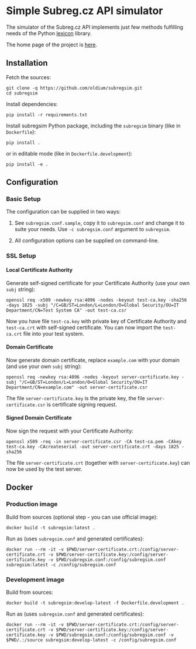 # Simple Subreg.cz API simulator

The simulator of the Subreg.cz API implements just few methods fulfilling
needs of the Python [lexicon][lexicon] library.

The home page of the project is [here][subregsim-home].

[lexicon]: https://github.com/AnalogJ/lexicon
[subregsim-home]: https://github.com/oldium/subregsim

## Installation

Fetch the sources:

```
git clone -q https://github.com/oldium/subregsim.git
cd subregsim
```

Install dependencies:

```
pip install -r requirements.txt
```

Install subregsim Python package, including the `subregsim` binary (like in
`Dockerfile`):

```
pip install .
```

or in editable mode (like in `Dockerfile.development`):

```
pip install -e .
```


## Configuration

### Basic Setup

The configuration can be supplied in two ways:

1. See `subregsim.conf.sample`, copy it to `subregsim.conf` and change it to
   suite your needs. Use `-c subregsim.conf` argument to `subregsim`.

2. All configuration options can be supplied on command-line.

### SSL Setup

#### Local Certificate Authority

Generate self-signed certificate for your Certificate Authority (use your own
`subj` string):

```
openssl req -x509 -newkey rsa:4096 -nodes -keyout test-ca.key -sha256 -days 1825 -subj "/C=GB/ST=London/L=London/O=Global Security/OU=IT Department/CN=Test System CA" -out test-ca.csr
```

Now you have file `test-ca.key` with private key of Certificate Authority and
`test-ca.crt` with self-signed certificate. You can now import the `test-ca.crt`
file into your test system.

#### Domain Certificate

Now generate domain certificate, replace `example.com` with your domain (and use
your own `subj` string):

```
openssl req -newkey rsa:4096 -nodes -keyout server-certificate.key -subj "/C=GB/ST=London/L=London/O=Global Security/OU=IT Department/CN=example.com" -out server-certificate.csr
```

The file `server-certificate.key` is the private key, the file
`server-certificate.csr` is certificate signing request.

#### Signed Domain Certificate

Now sign the request with your Certificate Authority:

```
openssl x509 -req -in server-certificate.csr -CA test-ca.pem -CAkey test-ca.key -CAcreateserial -out server-certificate.crt -days 1825 -sha256
```

The file `server-certificate.crt` (together with `server-certificate.key`) can now be used by the test server.

## Docker

### Production image

Build from sources (optional step - you can use official image):

```
docker build -t subregsim:latest .
```

Run as (uses `subregsim.conf` and generated certificates):

```
docker run --rm -it -v $PWD/server-certificate.crt:/config/server-certificate.crt -v $PWD/server-certificate.key:/config/server-certificate.key -v $PWD/subregsim.conf:/config/subregsim.conf subregsim:latest -c /config/subregsim.conf
```

### Development image

Build from sources:

```
docker build -t subregsim:develop-latest -f Dockerfile.development .
```

Run as (uses `subregsim.conf` and generated certificates):

```
docker run --rm -it -v $PWD/server-certificate.crt:/config/server-certificate.crt -v $PWD/server-certificate.key:/config/server-certificate.key -v $PWD/subregsim.conf:/config/subregsim.conf -v $PWD/.:/source subregsim:develop-latest -c /config/subregsim.conf
```

